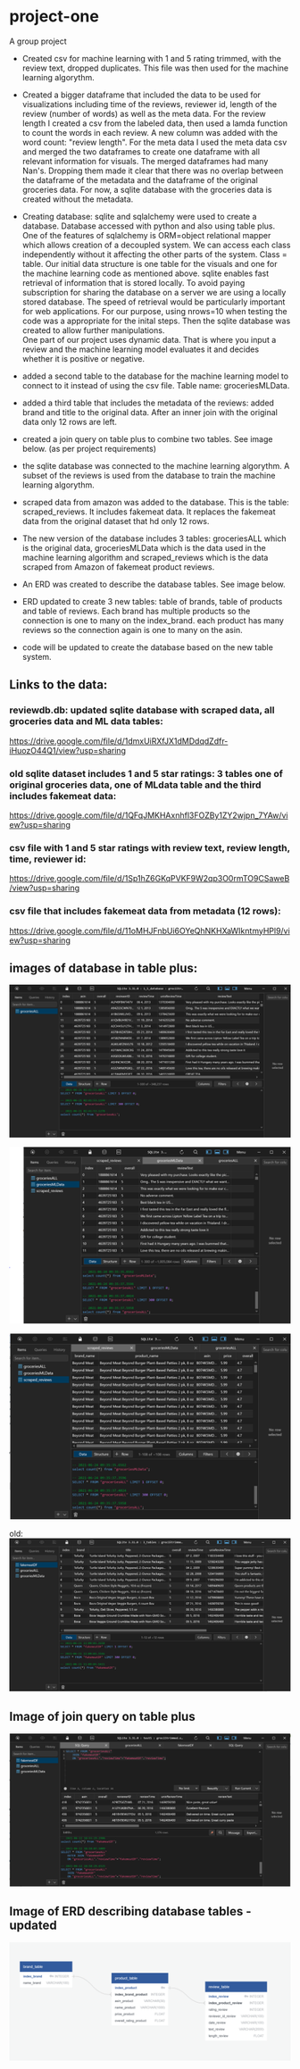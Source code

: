 # project-one
A group project

- Created csv for machine learning with 1 and 5 rating trimmed, with the review text, dropped duplicates. This file was then used for the machine learning algorythm. 

- Created a bigger dataframe that included the data to be used for visualizations including time of the reviews, reviewer id, length of the review (number of words) as well as the meta data. For the review length I created a csv from the labeled data, then used a lamda function to count the words in each review. A new column was added with the word count: "review length". For the meta data I used the meta data csv and merged the two dataframes to create one dataframe with all relevant information for visuals. 
The merged dataframes had many Nan's. Dropping them made it clear that there was no overlap between the dataframe of the metadata and the dataframe of the original groceries data. For now, a sqlite database with the groceries data is created without the metadata. 

- Creating database: sqlite and sqlalchemy were used to create a database. Database accessed with python and also using table plus. One of the features of sqlalchemy is ORM=object relational mapper which allows creation of a decoupled system. We can access each class independently without it affecting the other parts of the system. Class = table. Our initial data structure is one table for the visuals and one for the machine learning code as mentioned above. sqlite enables fast retrieval of information that is stored locally. To avoid paying subscription for sharing the database on a server we are using a locally stored database. The speed of retrieval would be particularly important for web applications. For our purpose, using nrows=10 when testing the code was a appropriate for the inital steps. Then the sqlite database was created to allow further manipulations.   
  One part of our project uses dynamic data. That is where you input a review and the machine learning model evaluates it and decides whether it is positive or negative. 

- added a second table to the database for the machine learning model to connect to it instead of using the csv file. Table name: groceriesMLData.

- added a third table that includes the metadata of the reviews: added brand and title to the original data. After an inner join with the original data only 12 rows are left. 

- created a join query on table plus to combine two tables. See image below. (as per project requirements)

- the sqlite database was connected to the machine learning algorythm. A subset of the reviews is used from the database to train the machine learning algorythm. 

- scraped data from amazon was added to the database. This is the table: scraped_reviews. It includes fakemeat data. It replaces the fakemeat data from the original dataset that hd only 12 rows. 

- The new version of the database includes 3 tables: groceriesALL which is the original data, groceriesMLData which is the data used in the machine learning algorithm and scraped_reviews which is the data scraped from Amazon of fakemeat product reviews. 

- An ERD was created to describe the database tables. See image below. 

- ERD updated to create 3 new tables: table of brands, table of products and table of reviews. Each brand has multiple products so the connection is one to many on the index_brand. each product has many reviews so the connection again is one to many on the asin. 

- code will be updated to create the database based on the new table system. 


## Links to the data:

### reviewdb.db: updated sqlite database with scraped data, all groceries data and ML data tables:
https://drive.google.com/file/d/1dmxUiRXfJX1dMDdqdZdfr-iHuozO44Q1/view?usp=sharing

### old sqlite dataset includes 1 and 5 star ratings: 3 tables one of original groceries data, one of MLdata table and the third includes fakemeat data:
https://drive.google.com/file/d/1QFqJMKHAxnhfl3FOZBy1ZY2wjpn_7YAw/view?usp=sharing

### csv file with 1 and 5 star ratings with review text, review length, time, reviewer id:
https://drive.google.com/file/d/1Sp1hZ6GKqPVKF9W2qp3O0rmTO9CSaweB/view?usp=sharing

### csv file that includes fakemeat data from metadata (12 rows):
https://drive.google.com/file/d/11oMHJFnbUi6OYeQhNKHXaWIkntmyHPl9/view?usp=sharing


## images of database in table plus:
![groceriesALL_table.PNG](Resources/groceriesALL_table.PNG)

![MLtable.PNG](Resources/MLtable.PNG)

![scraped_reviews_table.PNG](Resources/scraped_reviews_table.PNG)

old:
![fakemeat_table.PNG](Resources/fakemeat_table.PNG)


## Image of join query on table plus

![join.PNG](Resources/join.PNG)


## Image of ERD describing database tables - updated

![QuickDBD4.PNG](Resources/QuickDBD4.PNG)






